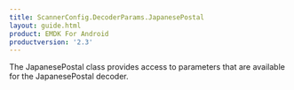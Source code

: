 ```yaml
---
title: ScannerConfig.DecoderParams.JapanesePostal
layout: guide.html
product: EMDK For Android
productversion: '2.3'
---
```


The JapanesePostal class provides access to parameters that are
 available for the JapanesePostal decoder.













